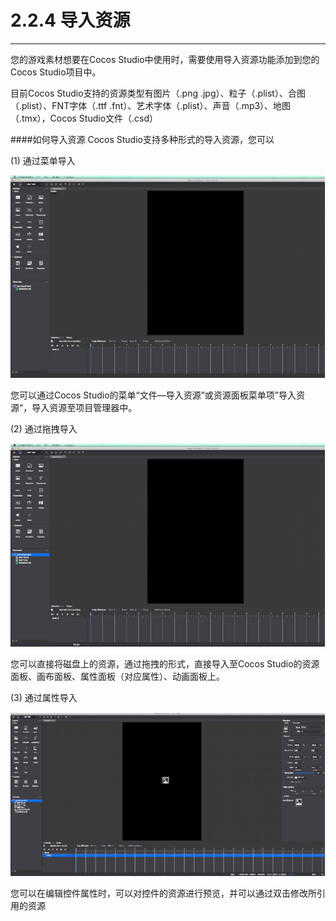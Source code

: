 # 2.2.4 导入资源
---
您的游戏素材想要在Cocos Studio中使用时，需要使用导入资源功能添加到您的Cocos Studio项目中。

目前Cocos Studio支持的资源类型有图片（.png .jpg）、粒子（.plist）、合图（.plist）、FNT字体（.ttf .fnt）、艺术字体（.plist）、声音（.mp3）、地图（.tmx），Cocos Studio文件（.csd）

####如何导入资源
Cocos Studio支持多种形式的导入资源，您可以

(1) 通过菜单导入

![Image](res/image126.gif)

您可以通过Cocos Studio的菜单“文件—导入资源”或资源面板菜单项”导入资源“，导入资源至项目管理器中。


(2) 通过拖拽导入

![Image](res/image127.gif)

您可以直接将磁盘上的资源，通过拖拽的形式，直接导入至Cocos Studio的资源面板、画布面板、属性面板（对应属性）、动画面板上。

(3) 通过属性导入

![Image](res/image128.gif)

您可以在编辑控件属性时，可以对控件的资源进行预览，并可以通过双击修改所引用的资源
